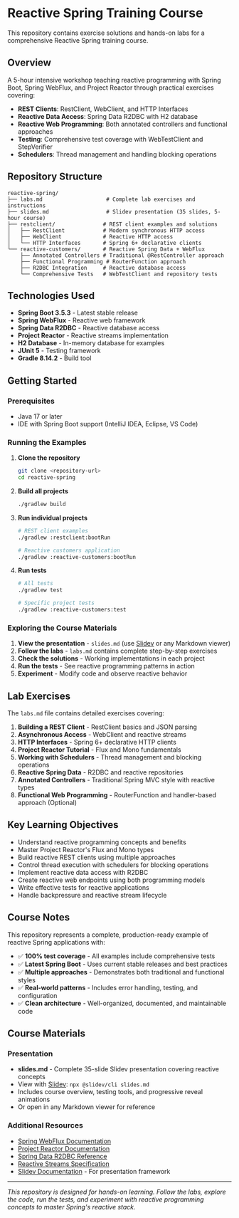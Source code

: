 # Reactive Spring Training Course

This repository contains exercise solutions and hands-on labs for a comprehensive Reactive Spring training course.

## Overview

A 5-hour intensive workshop teaching reactive programming with Spring Boot, Spring WebFlux, and Project Reactor through practical exercises covering:

- **REST Clients**: RestClient, WebClient, and HTTP Interfaces
- **Reactive Data Access**: Spring Data R2DBC with H2 database  
- **Reactive Web Programming**: Both annotated controllers and functional approaches
- **Testing**: Comprehensive test coverage with WebTestClient and StepVerifier
- **Schedulers**: Thread management and handling blocking operations

## Repository Structure

```
reactive-spring/
├── labs.md                    # Complete lab exercises and instructions
├── slides.md                  # Slidev presentation (35 slides, 5-hour course)
├── restclient/               # REST client examples and solutions
│   ├── RestClient            # Modern synchronous HTTP access
│   ├── WebClient             # Reactive HTTP access
│   └── HTTP Interfaces       # Spring 6+ declarative clients
└── reactive-customers/       # Reactive Spring Data + WebFlux
    ├── Annotated Controllers # Traditional @RestController approach
    ├── Functional Programming # RouterFunction approach  
    ├── R2DBC Integration     # Reactive database access
    └── Comprehensive Tests   # WebTestClient and repository tests
```

## Technologies Used

- **Spring Boot 3.5.3** - Latest stable release
- **Spring WebFlux** - Reactive web framework
- **Spring Data R2DBC** - Reactive database access
- **Project Reactor** - Reactive streams implementation
- **H2 Database** - In-memory database for examples
- **JUnit 5** - Testing framework
- **Gradle 8.14.2** - Build tool

## Getting Started

### Prerequisites

- Java 17 or later
- IDE with Spring Boot support (IntelliJ IDEA, Eclipse, VS Code)

### Running the Examples

1. **Clone the repository**
   ```bash
   git clone <repository-url>
   cd reactive-spring
   ```

2. **Build all projects**
   ```bash
   ./gradlew build
   ```

3. **Run individual projects**
   ```bash
   # REST client examples
   ./gradlew :restclient:bootRun
   
   # Reactive customers application
   ./gradlew :reactive-customers:bootRun
   ```

4. **Run tests**
   ```bash
   # All tests
   ./gradlew test
   
   # Specific project tests
   ./gradlew :reactive-customers:test
   ```

### Exploring the Course Materials

1. **View the presentation** - `slides.md` (use [Slidev](https://slidev.antfu.me/) or any Markdown viewer)
2. **Follow the labs** - `labs.md` contains complete step-by-step exercises
3. **Check the solutions** - Working implementations in each project
4. **Run the tests** - See reactive programming patterns in action
5. **Experiment** - Modify code and observe reactive behavior

## Lab Exercises

The `labs.md` file contains detailed exercises covering:

1. **Building a REST Client** - RestClient basics and JSON parsing
2. **Asynchronous Access** - WebClient and reactive streams
3. **HTTP Interfaces** - Spring 6+ declarative HTTP clients
4. **Project Reactor Tutorial** - Flux and Mono fundamentals
5. **Working with Schedulers** - Thread management and blocking operations
6. **Reactive Spring Data** - R2DBC and reactive repositories
7. **Annotated Controllers** - Traditional Spring MVC style with reactive types
8. **Functional Web Programming** - RouterFunction and handler-based approach (Optional)

## Key Learning Objectives

- Understand reactive programming concepts and benefits
- Master Project Reactor's Flux and Mono types
- Build reactive REST clients using multiple approaches
- Control thread execution with schedulers for blocking operations
- Implement reactive data access with R2DBC
- Create reactive web endpoints using both programming models
- Write effective tests for reactive applications
- Handle backpressure and reactive stream lifecycle

## Course Notes

This repository represents a complete, production-ready example of reactive Spring applications with:

- ✅ **100% test coverage** - All examples include comprehensive tests
- ✅ **Latest Spring Boot** - Uses current stable releases and best practices  
- ✅ **Multiple approaches** - Demonstrates both traditional and functional styles
- ✅ **Real-world patterns** - Includes error handling, testing, and configuration
- ✅ **Clean architecture** - Well-organized, documented, and maintainable code

## Course Materials

### Presentation
- **slides.md** - Complete 35-slide Slidev presentation covering reactive concepts
- View with [Slidev](https://slidev.antfu.me/): `npx @slidev/cli slides.md`
- Includes course overview, testing tools, and progressive reveal animations
- Or open in any Markdown viewer for reference

### Additional Resources

- [Spring WebFlux Documentation](https://docs.spring.io/spring-framework/docs/current/reference/html/web-reactive.html)
- [Project Reactor Documentation](https://projectreactor.io/docs)
- [Spring Data R2DBC Reference](https://docs.spring.io/spring-data/r2dbc/docs/current/reference/html/)
- [Reactive Streams Specification](https://www.reactive-streams.org/)
- [Slidev Documentation](https://slidev.antfu.me/) - For presentation framework

---

*This repository is designed for hands-on learning. Follow the labs, explore the code, run the tests, and experiment with reactive programming concepts to master Spring's reactive stack.*